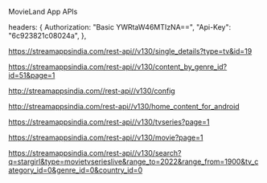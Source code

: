 MovieLand App APIs

<!-- Headers For All Requests -->

headers: {
Authorization: "Basic YWRtaW46MTIzNA==",
"Api-Key": "6c923821c08024a",
},

<!-- Single Detail -->

https://streamappsindia.com/rest-api//v130/single_details?type=tv&id=19

<!-- Genre -->

https://streamappsindia.com/rest-api//v130/content_by_genre_id?id=51&page=1

<!-- Config -->

http://streamappsindia.com//rest-api//v130/config

<!-- Home Page Content  -->

http://streamappsindia.com/rest-api//v130/home_content_for_android

<!-- Movie & Series Api -->

https://streamappsindia.com/rest-api//v130/tvseries?page=1

https://streamappsindia.com/rest-api//v130/movie?page=1

<!-- Search Api -->

https://streamappsindia.com/rest-api//v130/search?q=stargirl&type=movietvserieslive&range_to=2022&range_from=1900&tv_category_id=0&genre_id=0&country_id=0
